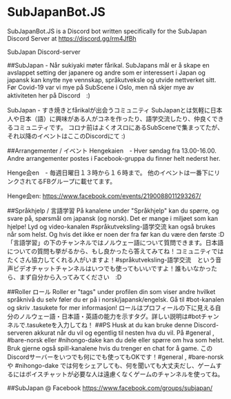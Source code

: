 # SubJapanBot.JS

SubJapanBot.JS is a Discord bot written specifically for the SubJapan Discord Server at https://discord.gg/rm4JfBh

SubJapan Discord-server

##SubJapan - Når sukiyaki møter fårikal.
SubJapans mål er å skape en avslappet setting der japanere og andre som er interessert i Japan og japansk kan knytte nye vennskap, språkutveksle og utvide nettverket sitt. Før Covid-19 var vi mye på SubScene i Oslo, men nå skjer mye av aktiviteten her på Discord　:)

SubJapan - すき焼きとfårikalが出会うコミュニティ
SubJapanとは気軽に日本人や日本（語）に興味がある人がコネを作ったり、語学交流したり、仲良くできるコミュニティです。
コロナ前はよくオスロにあるSubSceneで集まってたが、それ以降のイベントはここのDiscordにて :) 


##Arrangementer / イベント
Hengekaien　- Hver søndag fra 13.00-16.00.
Andre arrangementer postes i Facebook-gruppa du finner helt nederst her.

Henge会en　- 毎週日曜日１３時から１６時まで。 
他のイベントは一番下にリンクされてるFBグループに載せてます。 

Henge会en: https://www.facebook.com/events/2190088011293267/

##Språkhjelp / 言語学習
På kanalene under "Språkhjelp" kan du spørre, og svare på, spørsmål om japansk (og norsk). Det er mange i miljøet som kan hjelpe! Lyd og video-kanalen #språkutveksling-語学交流 kan også brukes når som helst. Og hvis det ikke er noen der fra før kan du være den første :D
「言語学習」の下のチャンネルではノルウェー語について質問できます。日本語についての質問も挙がるから、もし良かったら答えてみてね！コミュニティではたくさん協力してくれる人がいますよ！#språkutveksling-語学交流　という音声ビデオチャットチャンネルはいつでも使ってもいいですよ！誰もいなかったら、まず自分から入ってみてください　:D


##Roller ロール
Roller er "tags" under profilen din som viser andre hvilket språknivå du selv føler du er på i norsk/japansk/engelsk. Gå til #bot-kanalen og skriv .tasukete for mer informasjon!
ロールはプロフィールの下に見える自分のノルウェー語・日本語・英語の能力を示すタグ。詳しい説明は#botチャンネルで.tasuketeを入力してね！
##PS
Husk at du kan bruke denne Discord-serveren akkurat når du vil og egentlig til nesten hva du vil. På #general , #bare-norsk eller #nihongo-dake kan du dele eller spørre om hva som helst. Bruk gjerne også spill-kanalene hvis du trenger en chat for å game.
このDiscordサーバーをいつでも何にでも使ってもOKです！#general , #bare-norsk や #nihongo-dake では何をシェアしても、何を聞いても大丈夫だし、ゲームするにはボイスチャットが必要な人は遠慮くなくゲームのチャンネルを使ってね。

##SubJapan @ Facebook
https://www.facebook.com/groups/subjapan/
